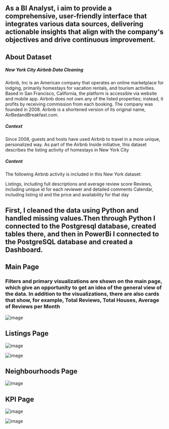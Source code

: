 ## As a BI Analyst, i aim to provide a comprehensive, user-friendly interface that integrates various data sources, delivering actionable insights that align with the company's objectives and drive continuous improvement.


## About Dataset
##### New York City Airbnb Data Cleaning

Airbnb, Inc is an American company that operates an online marketplace for lodging, primarily homestays for vacation rentals, and tourism activities. Based in San Francisco, California, the platform is accessible via website and mobile app. Airbnb does not own any of the listed properties; instead, it profits by receiving commission from each booking. The company was founded in 2008. Airbnb is a shortened version of its original name, AirBedandBreakfast.com.


##### Context

Since 2008, guests and hosts have used Airbnb to travel in a more unique, personalized way. As part of the Airbnb Inside initiative, this dataset describes the listing activity of homestays in New York City

##### Content

The following Airbnb activity is included in this New York dataset:

Listings, including full descriptions and average review score Reviews, including unique id for each reviewer and detailed comments Calendar, including listing id and the price and availability for that day


## First, I cleaned the data using Python and handled missing values.Then through Python I connected to the Postgresql database, created tables there, and then in PowerBi I connected to the PostgreSQL database and created a Dashboard.

## Main Page
### Filters and primary visualizations are shown on the main page, which give an opportunity to get an idea of ​​the general view of the data. In addition to the visualizations, there are also cards that show, for example, Total Reviews, Total Houses, Average of Reviews per Month
![image](https://github.com/user-attachments/assets/5e76a76c-e5b0-4c44-8a81-8b5b5f2d6b84)


## Listings Page
![image](https://github.com/user-attachments/assets/a1557bb3-22ee-4181-83b8-ae279db3daf2)

![image](https://github.com/user-attachments/assets/527ea2ea-963f-44f8-afa5-e3d0da7ea465)


## Neighbourhoods Page
![image](https://github.com/user-attachments/assets/92578c64-546f-4701-bd0b-07ed307c5e97)


## KPI Page
![image](https://github.com/user-attachments/assets/b38bc158-4dc1-42c3-b99a-376f9a860eac)

![image](https://github.com/user-attachments/assets/fc60c134-3b39-4a31-b4e8-b114cbdce0f1)

